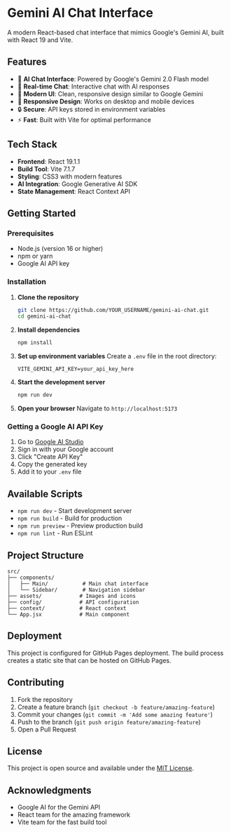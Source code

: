 # Gemini AI Chat Interface

A modern React-based chat interface that mimics Google's Gemini AI, built with React 19 and Vite.

## Features

- 🤖 **AI Chat Interface**: Powered by Google's Gemini 2.0 Flash model
- 💬 **Real-time Chat**: Interactive chat with AI responses
- 🎨 **Modern UI**: Clean, responsive design similar to Google Gemini
- 📱 **Responsive Design**: Works on desktop and mobile devices
- 🔒 **Secure**: API keys stored in environment variables
- ⚡ **Fast**: Built with Vite for optimal performance

## Tech Stack

- **Frontend**: React 19.1.1
- **Build Tool**: Vite 7.1.7
- **Styling**: CSS3 with modern features
- **AI Integration**: Google Generative AI SDK
- **State Management**: React Context API

## Getting Started

### Prerequisites

- Node.js (version 16 or higher)
- npm or yarn
- Google AI API key

### Installation

1. **Clone the repository**
   ```bash
   git clone https://github.com/YOUR_USERNAME/gemini-ai-chat.git
   cd gemini-ai-chat
   ```

2. **Install dependencies**
   ```bash
   npm install
   ```

3. **Set up environment variables**
   Create a `.env` file in the root directory:
   ```env
   VITE_GEMINI_API_KEY=your_api_key_here
   ```

4. **Start the development server**
   ```bash
   npm run dev
   ```

5. **Open your browser**
   Navigate to `http://localhost:5173`

### Getting a Google AI API Key

1. Go to [Google AI Studio](https://makersuite.google.com/app/apikey)
2. Sign in with your Google account
3. Click "Create API Key"
4. Copy the generated key
5. Add it to your `.env` file

## Available Scripts

- `npm run dev` - Start development server
- `npm run build` - Build for production
- `npm run preview` - Preview production build
- `npm run lint` - Run ESLint

## Project Structure

```
src/
├── components/
│   ├── Main/           # Main chat interface
│   └── Sidebar/        # Navigation sidebar
├── assets/            # Images and icons
├── config/            # API configuration
├── context/           # React context
└── App.jsx            # Main component
```

## Deployment

This project is configured for GitHub Pages deployment. The build process creates a static site that can be hosted on GitHub Pages.

## Contributing

1. Fork the repository
2. Create a feature branch (`git checkout -b feature/amazing-feature`)
3. Commit your changes (`git commit -m 'Add some amazing feature'`)
4. Push to the branch (`git push origin feature/amazing-feature`)
5. Open a Pull Request

## License

This project is open source and available under the [MIT License](LICENSE).

## Acknowledgments

- Google AI for the Gemini API
- React team for the amazing framework
- Vite team for the fast build tool